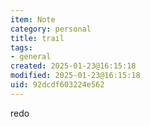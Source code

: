 ```yaml
---
item: Note
category: personal
title: trail
tags:
- general
created: 2025-01-23@16:15:18
modified: 2025-01-23@16:15:18
uid: 92dcdf603224e562
---
```


redo